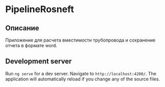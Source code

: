 # PipelineRosneft

## Описание
Приложение для расчета вместимости трубопровода и сохранение отчета в формате word.

## Development server

Run `ng serve` for a dev server. Navigate to `http://localhost:4200/`. The application will automatically reload if you change any of the source files.

